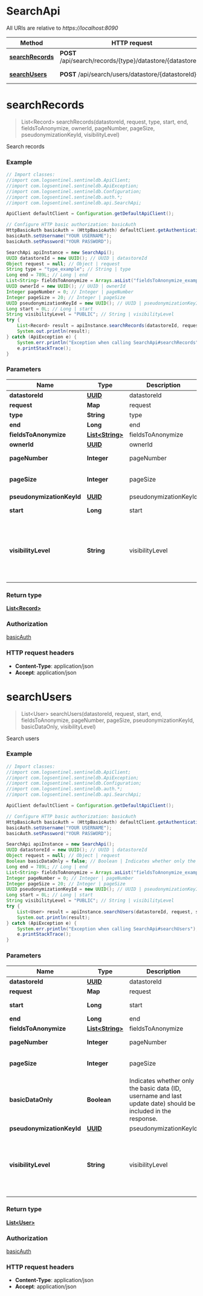 # SearchApi

All URIs are relative to *https://localhost:8090*

Method | HTTP request | Description
------------- | ------------- | -------------
[**searchRecords**](SearchApi.md#searchRecords) | **POST** /api/search/records/{type}/datastore/{datastoreId} | Search records
[**searchUsers**](SearchApi.md#searchUsers) | **POST** /api/search/users/datastore/{datastoreId} | Search users


<a name="searchRecords"></a>
# **searchRecords**
> List&lt;Record&gt; searchRecords(datastoreId, request, type, start, end, fieldsToAnonymize, ownerId, pageNumber, pageSize, pseudonymizationKeyId, visibilityLevel)

Search records

### Example
```java
// Import classes:
//import com.logsentinel.sentineldb.ApiClient;
//import com.logsentinel.sentineldb.ApiException;
//import com.logsentinel.sentineldb.Configuration;
//import com.logsentinel.sentineldb.auth.*;
//import com.logsentinel.sentineldb.api.SearchApi;

ApiClient defaultClient = Configuration.getDefaultApiClient();

// Configure HTTP basic authorization: basicAuth
HttpBasicAuth basicAuth = (HttpBasicAuth) defaultClient.getAuthentication("basicAuth");
basicAuth.setUsername("YOUR USERNAME");
basicAuth.setPassword("YOUR PASSWORD");

SearchApi apiInstance = new SearchApi();
UUID datastoreId = new UUID(); // UUID | datastoreId
Object request = null; // Object | request
String type = "type_example"; // String | type
Long end = 789L; // Long | end
List<String> fieldsToAnonymize = Arrays.asList("fieldsToAnonymize_example"); // List<String> | fieldsToAnonymize
UUID ownerId = new UUID(); // UUID | ownerId
Integer pageNumber = 0; // Integer | pageNumber
Integer pageSize = 20; // Integer | pageSize
UUID pseudonymizationKeyId = new UUID(); // UUID | pseudonymizationKeyId
Long start = 0L; // Long | start
String visibilityLevel = "PUBLIC"; // String | visibilityLevel
try {
    List<Record> result = apiInstance.searchRecords(datastoreId, request, type, end, fieldsToAnonymize, ownerId, pageNumber, pageSize, pseudonymizationKeyId, start, visibilityLevel);
    System.out.println(result);
} catch (ApiException e) {
    System.err.println("Exception when calling SearchApi#searchRecords");
    e.printStackTrace();
}
```

### Parameters

Name | Type | Description  | Notes
------------- | ------------- | ------------- | -------------
 **datastoreId** | [**UUID**](.md)| datastoreId |
 **request** | **Map**| request |
 **type** | **String**| type |
 **end** | **Long**| end | [optional]
 **fieldsToAnonymize** | [**List&lt;String&gt;**](String.md)| fieldsToAnonymize | [optional]
 **ownerId** | [**UUID**](.md)| ownerId | [optional]
 **pageNumber** | **Integer**| pageNumber | [optional] [default to 0]
 **pageSize** | **Integer**| pageSize | [optional] [default to 20]
 **pseudonymizationKeyId** | [**UUID**](.md)| pseudonymizationKeyId | [optional]
 **start** | **Long**| start | [optional] [default to 0]
 **visibilityLevel** | **String**| visibilityLevel | [optional] [default to PUBLIC] [enum: PUBLIC, PROTECTED, PRIVATE, SYSTEM]

### Return type

[**List&lt;Record&gt;**](Record.md)

### Authorization

[basicAuth](../README.md#basicAuth)

### HTTP request headers

 - **Content-Type**: application/json
 - **Accept**: application/json

<a name="searchUsers"></a>
# **searchUsers**
> List&lt;User&gt; searchUsers(datastoreId, request, start, end, fieldsToAnonymize, pageNumber, pageSize, pseudonymizationKeyId, basicDataOnly, visibilityLevel)

Search users

### Example
```java
// Import classes:
//import com.logsentinel.sentineldb.ApiClient;
//import com.logsentinel.sentineldb.ApiException;
//import com.logsentinel.sentineldb.Configuration;
//import com.logsentinel.sentineldb.auth.*;
//import com.logsentinel.sentineldb.api.SearchApi;

ApiClient defaultClient = Configuration.getDefaultApiClient();

// Configure HTTP basic authorization: basicAuth
HttpBasicAuth basicAuth = (HttpBasicAuth) defaultClient.getAuthentication("basicAuth");
basicAuth.setUsername("YOUR USERNAME");
basicAuth.setPassword("YOUR PASSWORD");

SearchApi apiInstance = new SearchApi();
UUID datastoreId = new UUID(); // UUID | datastoreId
Object request = null; // Object | request
Boolean basicDataOnly = false; // Boolean | Indicates whether only the basic data (ID, username and last update date) should be included in the response.
Long end = 789L; // Long | end
List<String> fieldsToAnonymize = Arrays.asList("fieldsToAnonymize_example"); // List<String> | fieldsToAnonymize
Integer pageNumber = 0; // Integer | pageNumber
Integer pageSize = 20; // Integer | pageSize
UUID pseudonymizationKeyId = new UUID(); // UUID | pseudonymizationKeyId
Long start = 0L; // Long | start
String visibilityLevel = "PUBLIC"; // String | visibilityLevel
try {
    List<User> result = apiInstance.searchUsers(datastoreId, request, start, end, fieldsToAnonymize, pageNumber, pageSize, pseudonymizationKeyId, basicDataOnly, visibilityLevel);
    System.out.println(result);
} catch (ApiException e) {
    System.err.println("Exception when calling SearchApi#searchUsers");
    e.printStackTrace();
}
```

### Parameters

Name | Type | Description  | Notes
------------- | ------------- | ------------- | -------------
 **datastoreId** | [**UUID**](.md)| datastoreId |
 **request** | **Map**| request |
 **start** | **Long**| start | [optional] [default to 0]
  **end** | **Long**| end | [optional]
 **fieldsToAnonymize** | [**List&lt;String&gt;**](String.md)| fieldsToAnonymize | [optional]
 **pageNumber** | **Integer**| pageNumber | [optional] [default to 0]
 **pageSize** | **Integer**| pageSize | [optional] [default to 20]
 **basicDataOnly** | **Boolean**| Indicates whether only the basic data (ID, username and last update date) should be included in the response. | [optional] [default to false]
 **pseudonymizationKeyId** | [**UUID**](.md)| pseudonymizationKeyId | [optional]
 **visibilityLevel** | **String**| visibilityLevel | [optional] [default to PUBLIC] [enum: PUBLIC, PROTECTED, PRIVATE, SYSTEM]

### Return type

[**List&lt;User&gt;**](User.md)

### Authorization

[basicAuth](../README.md#basicAuth)

### HTTP request headers

 - **Content-Type**: application/json
 - **Accept**: application/json

